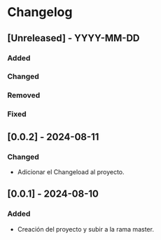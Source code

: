 # Changelog

## [Unreleased] - YYYY-MM-DD
### Added
### Changed
### Removed
### Fixed

## [0.0.2] - 2024-08-11

### Changed
* Adicionar el Changeload al proyecto.

## [0.0.1] - 2024-08-10

### Added
* Creación del proyecto y subir a la rama master.
